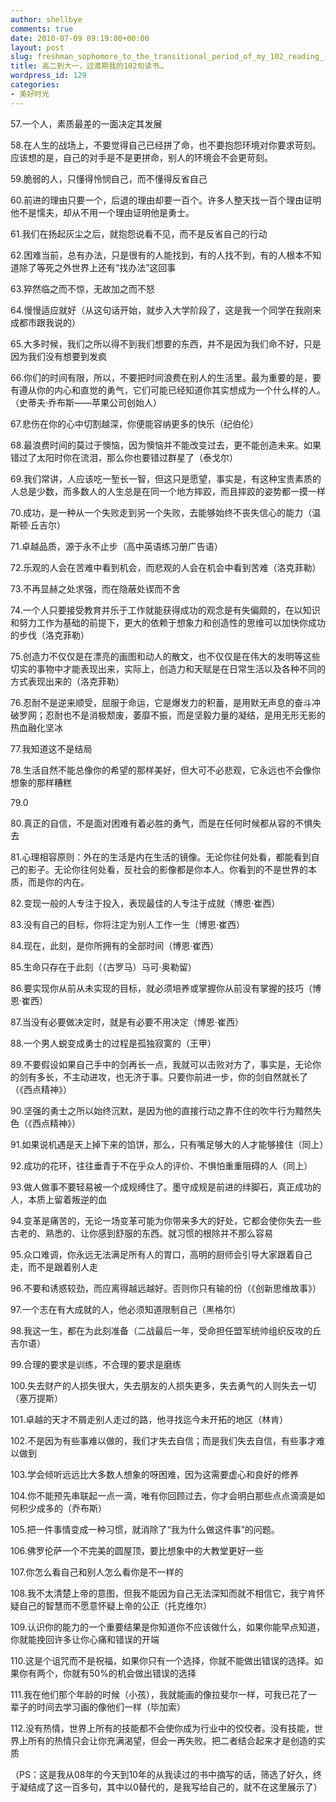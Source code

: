 ```yaml
---
author: shellbye
comments: true
date: 2010-07-09 09:19:00+00:00
layout: post
slug: freshman_sophomore_to_the_transitional_period_of_my_102_reading_-2
title: 高二到大一，过渡期我的102句读书…
wordpress_id: 129
categories:
- 美好时光
---
```





57.一个人，素质最差的一面决定其发展





58.在人生的战场上，不要觉得自己已经拼了命，也不要抱怨环境对你要求苛刻。应该想的是，自己的对手是不是更拼命，别人的环境会不会更苛刻。




59.脆弱的人，只懂得怜悯自己，而不懂得反省自己




60.前进的理由只要一个，后退的理由却要一百个。许多人整天找一百个理由证明他不是懦夫，却从不用一个理由证明他是勇士。




61.我们在扬起灰尘之后，就抱怨说看不见，而不是反省自己的行动




62.困难当前，总有办法，只是很有的人能找到，有的人找不到，有的人根本不知道除了等死之外世界上还有“找办法”这回事




63.猝然临之而不惊，无故加之而不怒




64.慢慢适应就好（从这句话开始，就步入大学阶段了，这是我一个同学在我刚来成都市跟我说的）




65.大多时候，我们之所以得不到我们想要的东西，并不是因为我们命不好，只是因为我们没有想要到发疯




66.你们的时间有限，所以，不要把时间浪费在别人的生活里。最为重要的是，要有遵从你的内心和直觉的勇气，它们可能已经知道你其实想成为一个什么样的人。（史蒂夫·乔布斯——苹果公司创始人）




67.悲伤在你的心中切割越深，你便能容纳更多的快乐（纪伯伦）




68.最浪费时间的莫过于懊恼，因为懊恼并不能改变过去，更不能创造未来。如果错过了太阳时你在流泪，那么你也要错过群星了（泰戈尔）




69.我们常讲，人应该吃一堑长一智，但这只是愿望，事实是，有这种宝贵素质的人总是少数，而多数人的人生总是在同一个地方摔跤，而且摔跤的姿势都一摸一样




70.成功，是一种从一个失败走到另一个失败，去能够始终不丧失信心的能力（温斯顿·丘吉尔）




71.卓越品质，源于永不止步（高中英语练习册广告语）




72.乐观的人会在苦难中看到机会，而悲观的人会在机会中看到苦难（洛克菲勒）




73.不再显赫之处求强，而在隐蔽处锲而不舍




74.一个人只要接受教育并乐于工作就能获得成功的观念是有失偏颇的，在以知识和努力工作为基础的前提下，更大的依赖于想象力和创造性的思维可以加快你成功的步伐（洛克菲勒）




75.创造力不仅仅是在漂亮的画图和动人的散文，也不仅仅是在伟大的发明等这些切实的事物中才能表现出来，实际上，创造力和天赋是在日常生活以及各种不同的方式表现出来的（洛克菲勒）




76.忍耐不是逆来顺受，屈服于命运，它是爆发力的积蓄，是用默无声息的奋斗冲破罗网；忍耐也不是消极颓废，萎靡不振，而是坚毅力量的凝结，是用无形无影的热血融化坚冰




77.我知道这不是结局




78.生活自然不能总像你的希望的那样美好，但大可不必悲观，它永远也不会像你想象的那样糟糕




79.0




80.真正的自信，不是面对困难有着必胜的勇气，而是在任何时候都从容的不惧失去




81.心理相容原则：外在的生活是内在生活的镜像。无论你往何处看，都能看到自己的影子。无论你往何处看，反社会的影像都是你本人。你看到的不是世界的本质，而是你的内在。




82.变现一般的人专注于投入，表现最佳的人专注于成就（博恩·崔西）




83.没有自己的目标，你将注定为别人工作一生（博恩·崔西）




84.现在，此刻，是你所拥有的全部时间（博恩·崔西）




85.生命只存在于此刻（（古罗马）马可·奥勒留）




86.要实现你从前从未实现的目标，就必须培养或掌握你从前没有掌握的技巧（博恩·崔西）




87.当没有必要做决定时，就是有必要不用决定（博恩·崔西）




88.一个男人蜕变成勇士的过程是孤独寂寞的（王甲）




89.不要假设如果自己手中的剑再长一点，我就可以击败对方了，事实是，无论你的剑有多长，不主动进攻，也无济于事。只要你前进一步，你的剑自然就长了（《西点精神》）




90.坚强的勇士之所以始终沉默，是因为他的直接行动之靠不住的吹牛行为黯然失色（《西点精神》）




91.如果说机遇是天上掉下来的馅饼，那么，只有嘴足够大的人才能够接住（同上）




92.成功的花环，往往垂青于不在乎众人的评价、不惧怕重重阻碍的人（同上）




93.做人做事不要轻易被一个成规缚住了。墨守成规是前进的绊脚石，真正成功的人，本质上留着叛逆的血




94.变革是痛苦的，无论一场变革可能为你带来多大的好处，它都会使你失去一些古老的、熟悉的、让你感到舒服的东西。就习惯的根除并不那么容易




95.众口难调，你永远无法满足所有人的胃口，高明的厨师会引导大家跟着自己走，而不是跟着别人走




96.不要和诱惑较劲，而应离得越远越好。否则你只有输的份（《创新思维故事》）




97.一个志在有大成就的人，他必须知道限制自己（黑格尔）




98.我这一生，都在为此刻准备（二战最后一年，受命担任盟军统帅组织反攻的丘吉尔语）




99.合理的要求是训练，不合理的要求是磨练




100.失去财产的人损失很大，失去朋友的人损失更多，失去勇气的人则失去一切（塞万提斯）




101.卓越的天才不屑走别人走过的路，他寻找迄今未开拓的地区（林肯）




102.不是因为有些事难以做的，我们才失去自信；而是我们失去自信，有些事才难以做到




103.学会倾听远远比大多数人想象的呀困难，因为这需要虚心和良好的修养




104.你不能预先串联起一点一滴，唯有你回顾过去，你才会明白那些点点滴滴是如何积少成多的（乔布斯）




105.把一件事情变成一种习惯，就消除了“我为什么做这件事”的问题。




106.佛罗伦萨一个不完美的圆屋顶，要比想象中的大教堂更好一些




107.你怎么看自己和别人怎么看你是不一样的




108.我不太清楚上帝的意图，但我不能因为自己无法深知而就不相信它，我宁肯怀疑自己的智慧而不愿意怀疑上帝的公正（托克维尔）




109.认识你的能力的一个重要结果是你知道你不应该做什么，如果你能早点知道，你就能挽回许多让你心痛和错误的开端




110.这是个诅咒而不是祝福，如果你只有一个选择，你就不能做出错误的选择。如果你有两个，你就有50%的机会做出错误的选择




111.我在他们那个年龄的时候（小孩），我就能画的像拉斐尔一样，可我已花了一辈子的时间去学习画的像他们一样（毕加索）




112.没有热情，世界上所有的技能都不会使你成为行业中的佼佼者。没有技能，世界上所有的热情只会让你充满渴望，但会一再失败。把二者结合起来才是创造的实质





（PS：这是我从08年的今天到10年的从我读过的书中摘写的话，筛选了好久，终于凝结成了这一百多句，其中以0替代的，是我写给自己的，就不在这里展示了）



